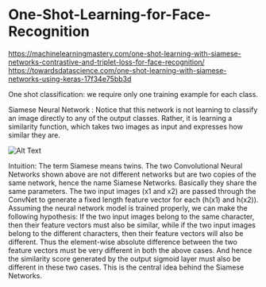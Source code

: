 # One-Shot-Learning-for-Face-Recognition

https://machinelearningmastery.com/one-shot-learning-with-siamese-networks-contrastive-and-triplet-loss-for-face-recognition/  
https://towardsdatascience.com/one-shot-learning-with-siamese-networks-using-keras-17f34e75bb3d  

One shot classification: we require only one training example for each class.  

Siamese Neural Network : Notice that this network is not learning to classify an image directly to any of the output classes. Rather, it is learning a similarity function, which takes two images as input and expresses how similar they are.  

![Alt Text](https://miro.medium.com/max/1531/1*dFY5gx-Vze3micJ0AMVp0A.jpeg)

Intuition: The term Siamese means twins. The two Convolutional Neural Networks shown above are not different networks but are two copies of the same network, hence the name Siamese Networks. Basically they share the same parameters. The two input images (x1 and x2) are passed through the ConvNet to generate a fixed length feature vector for each (h(x1) and h(x2)). Assuming the neural network model is trained properly, we can make the following hypothesis: If the two input images belong to the same character, then their feature vectors must also be similar, while if the two input images belong to the different characters, then their feature vectors will also be different. Thus the element-wise absolute difference between the two feature vectors must be very different in both the above cases. And hence the similarity score generated by the output sigmoid layer must also be different in these two cases. This is the central idea behind the Siamese Networks.  
